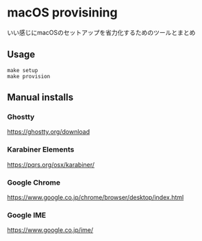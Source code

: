 # macOS provisining

いい感じにmacOSのセットアップを省力化するためのツールとまとめ

## Usage
```
make setup
make provision
```

## Manual installs
### Ghostty
https://ghostty.org/download

### Karabiner Elements
https://pqrs.org/osx/karabiner/

### Google Chrome
https://www.google.co.jp/chrome/browser/desktop/index.html

### Google IME
https://www.google.co.jp/ime/
